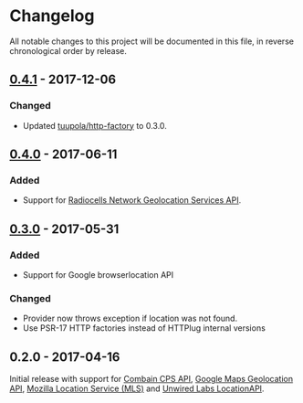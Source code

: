 # Changelog

All notable changes to this project will be documented in this file, in reverse chronological order by release.

## [0.4.1](https://github.com/tuupola/whereami/compare/0.4.0...0.4.1) - 2017-12-06
### Changed
- Updated [tuupola/http-factory](https://github.com/tuupola/http-factory) to 0.3.0.

## [0.4.0](https://github.com/tuupola/whereami/compare/0.3.0...0.4.0) - 2017-06-11
### Added

- Support for [Radiocells Network Geolocation Services API](https://radiocells.org/geolocation).

## [0.3.0](https://github.com/tuupola/whereami/compare/0.2.0...0.3.0) - 2017-05-31
### Added
- Support for Google browserlocation API

### Changed
- Provider now throws exception if location was not found.
- Use PSR-17 HTTP factories instead of HTTPlug internal versions

## 0.2.0 - 2017-04-16
Initial release with support for [Combain CPS API](https://combain.com/api/), [Google Maps Geolocation API](https://developers.google.com/maps/documentation/geolocation/intro), [Mozilla Location Service (MLS)](https://location.services.mozilla.com/) and [Unwired Labs LocationAPI](https://unwiredlabs.com/locationapi).
